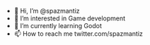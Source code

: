 - 👋 Hi, I’m @spazmantiz
- 👀 I’m interested in Game development
- 🌱 I’m currently learning Godot
- 📫 How to reach me twitter.com/spazmantiz

